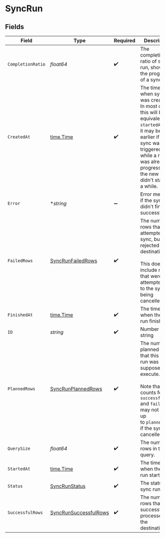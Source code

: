 # SyncRun


## Fields

| Field                                                                                                                                                                                                                         | Type                                                                                                                                                                                                                          | Required                                                                                                                                                                                                                      | Description                                                                                                                                                                                                                   |
| ----------------------------------------------------------------------------------------------------------------------------------------------------------------------------------------------------------------------------- | ----------------------------------------------------------------------------------------------------------------------------------------------------------------------------------------------------------------------------- | ----------------------------------------------------------------------------------------------------------------------------------------------------------------------------------------------------------------------------- | ----------------------------------------------------------------------------------------------------------------------------------------------------------------------------------------------------------------------------- |
| `CompletionRatio`                                                                                                                                                                                                             | *float64*                                                                                                                                                                                                                     | :heavy_check_mark:                                                                                                                                                                                                            | The completion ratio of sync run, showing the progress of a sync run                                                                                                                                                          |
| `CreatedAt`                                                                                                                                                                                                                   | [time.Time](https://pkg.go.dev/time#Time)                                                                                                                                                                                     | :heavy_check_mark:                                                                                                                                                                                                            | The timestamp when sync run was created. In most cases this will be<br/>equivalent to `startedAt`, but it may be earlier if the sync was triggered<br/>while a run was already in progress, and the new run didn't start for<br/>a while. |
| `Error`                                                                                                                                                                                                                       | **string*                                                                                                                                                                                                                     | :heavy_minus_sign:                                                                                                                                                                                                            | Error message if the sync run didn't finish successfully                                                                                                                                                                      |
| `FailedRows`                                                                                                                                                                                                                  | [SyncRunFailedRows](../../models/shared/syncrunfailedrows.md)                                                                                                                                                                 | :heavy_check_mark:                                                                                                                                                                                                            | The number of rows that we attempted to sync, but were rejected by the<br/>destination.<br/><br/>This does not include rows that weren't attempted due to the sync being<br/>cancelled.                                       |
| `FinishedAt`                                                                                                                                                                                                                  | [time.Time](https://pkg.go.dev/time#Time)                                                                                                                                                                                     | :heavy_check_mark:                                                                                                                                                                                                            | The timestamp when the sync run finished                                                                                                                                                                                      |
| `ID`                                                                                                                                                                                                                          | *string*                                                                                                                                                                                                                      | :heavy_check_mark:                                                                                                                                                                                                            | Number as a string                                                                                                                                                                                                            |
| `PlannedRows`                                                                                                                                                                                                                 | [SyncRunPlannedRows](../../models/shared/syncrunplannedrows.md)                                                                                                                                                               | :heavy_check_mark:                                                                                                                                                                                                            | The number of planned rows that this sync run was supposed to execute.<br/><br/>Note that the counts for `successfulRows` and `failedRows` may not add up<br/>to `plannedRows` if the sync was cancelled.                     |
| `QuerySize`                                                                                                                                                                                                                   | *float64*                                                                                                                                                                                                                     | :heavy_check_mark:                                                                                                                                                                                                            | The number of rows in the query.                                                                                                                                                                                              |
| `StartedAt`                                                                                                                                                                                                                   | [time.Time](https://pkg.go.dev/time#Time)                                                                                                                                                                                     | :heavy_check_mark:                                                                                                                                                                                                            | The timestamp when the sync run started                                                                                                                                                                                       |
| `Status`                                                                                                                                                                                                                      | [SyncRunStatus](../../models/shared/syncrunstatus.md)                                                                                                                                                                         | :heavy_check_mark:                                                                                                                                                                                                            | The status of sync runs                                                                                                                                                                                                       |
| `SuccessfulRows`                                                                                                                                                                                                              | [SyncRunSuccessfulRows](../../models/shared/syncrunsuccessfulrows.md)                                                                                                                                                         | :heavy_check_mark:                                                                                                                                                                                                            | The number of rows that were successfully processed by the destination.                                                                                                                                                       |